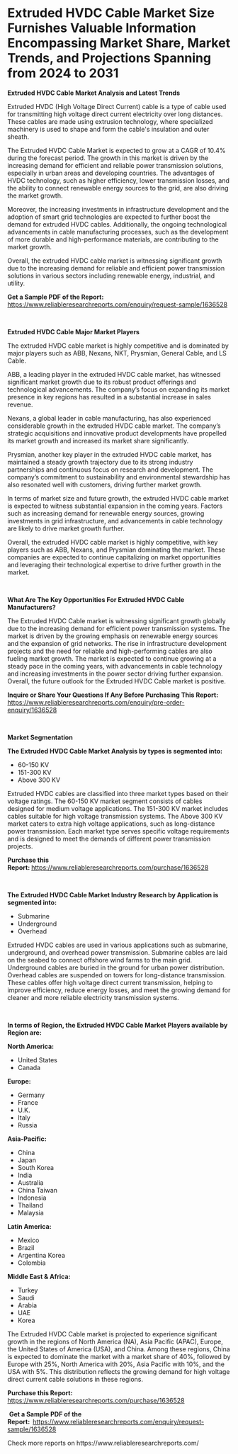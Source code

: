 <p><h1>Extruded HVDC Cable Market Size Furnishes Valuable Information Encompassing Market Share, Market Trends, and Projections Spanning from 2024 to 2031</h1></p><p><strong>Extruded HVDC Cable Market Analysis and Latest Trends</strong></p>
<p><p>Extruded HVDC (High Voltage Direct Current) cable is a type of cable used for transmitting high voltage direct current electricity over long distances. These cables are made using extrusion technology, where specialized machinery is used to shape and form the cable's insulation and outer sheath.</p><p>The Extruded HVDC Cable Market is expected to grow at a CAGR of 10.4% during the forecast period. The growth in this market is driven by the increasing demand for efficient and reliable power transmission solutions, especially in urban areas and developing countries. The advantages of HVDC technology, such as higher efficiency, lower transmission losses, and the ability to connect renewable energy sources to the grid, are also driving the market growth.</p><p>Moreover, the increasing investments in infrastructure development and the adoption of smart grid technologies are expected to further boost the demand for extruded HVDC cables. Additionally, the ongoing technological advancements in cable manufacturing processes, such as the development of more durable and high-performance materials, are contributing to the market growth.</p><p>Overall, the extruded HVDC cable market is witnessing significant growth due to the increasing demand for reliable and efficient power transmission solutions in various sectors including renewable energy, industrial, and utility.</p></p>
<p><strong>Get a Sample PDF of the Report:&nbsp;</strong> <a href="https://www.reliableresearchreports.com/enquiry/request-sample/1636528">https://www.reliableresearchreports.com/enquiry/request-sample/1636528</a></p>
<p>&nbsp;</p>
<p><strong>Extruded HVDC Cable Major Market Players</strong></p>
<p><p>The extruded HVDC cable market is highly competitive and is dominated by major players such as ABB, Nexans, NKT, Prysmian, General Cable, and LS Cable. </p><p>ABB, a leading player in the extruded HVDC cable market, has witnessed significant market growth due to its robust product offerings and technological advancements. The company’s focus on expanding its market presence in key regions has resulted in a substantial increase in sales revenue.</p><p>Nexans, a global leader in cable manufacturing, has also experienced considerable growth in the extruded HVDC cable market. The company’s strategic acquisitions and innovative product developments have propelled its market growth and increased its market share significantly.</p><p>Prysmian, another key player in the extruded HVDC cable market, has maintained a steady growth trajectory due to its strong industry partnerships and continuous focus on research and development. The company’s commitment to sustainability and environmental stewardship has also resonated well with customers, driving further market growth.</p><p>In terms of market size and future growth, the extruded HVDC cable market is expected to witness substantial expansion in the coming years. Factors such as increasing demand for renewable energy sources, growing investments in grid infrastructure, and advancements in cable technology are likely to drive market growth further.</p><p>Overall, the extruded HVDC cable market is highly competitive, with key players such as ABB, Nexans, and Prysmian dominating the market. These companies are expected to continue capitalizing on market opportunities and leveraging their technological expertise to drive further growth in the market.</p></p>
<p>&nbsp;</p>
<p><strong>What Are The Key Opportunities For Extruded HVDC Cable Manufacturers?</strong></p>
<p><p>The Extruded HVDC Cable market is witnessing significant growth globally due to the increasing demand for efficient power transmission systems. The market is driven by the growing emphasis on renewable energy sources and the expansion of grid networks. The rise in infrastructure development projects and the need for reliable and high-performing cables are also fueling market growth. The market is expected to continue growing at a steady pace in the coming years, with advancements in cable technology and increasing investments in the power sector driving further expansion. Overall, the future outlook for the Extruded HVDC Cable market is positive.</p></p>
<p><strong>Inquire or Share Your Questions If Any Before Purchasing This Report:</strong> <a href="https://www.reliableresearchreports.com/enquiry/pre-order-enquiry/1636528">https://www.reliableresearchreports.com/enquiry/pre-order-enquiry/1636528</a></p>
<p>&nbsp;</p>
<p><strong>Market Segmentation</strong></p>
<p><strong>The Extruded HVDC Cable Market Analysis by types is segmented into:</strong></p>
<p><ul><li>60-150 KV</li><li>151-300 KV</li><li>Above 300 KV</li></ul></p>
<p><p>Extruded HVDC cables are classified into three market types based on their voltage ratings. The 60-150 KV market segment consists of cables designed for medium voltage applications. The 151-300 KV market includes cables suitable for high voltage transmission systems. The Above 300 KV market caters to extra high voltage applications, such as long-distance power transmission. Each market type serves specific voltage requirements and is designed to meet the demands of different power transmission projects.</p></p>
<p><strong>Purchase this Report:&nbsp;</strong><a href="https://www.reliableresearchreports.com/purchase/1636528">https://www.reliableresearchreports.com/purchase/1636528</a></p>
<p>&nbsp;</p>
<p><strong>The Extruded HVDC Cable Market Industry Research by Application is segmented into:</strong></p>
<p><ul><li>Submarine</li><li>Underground</li><li>Overhead</li></ul></p>
<p><p>Extruded HVDC cables are used in various applications such as submarine, underground, and overhead power transmission. Submarine cables are laid on the seabed to connect offshore wind farms to the main grid. Underground cables are buried in the ground for urban power distribution. Overhead cables are suspended on towers for long-distance transmission. These cables offer high voltage direct current transmission, helping to improve efficiency, reduce energy losses, and meet the growing demand for cleaner and more reliable electricity transmission systems.</p></p>
<p>&nbsp;</p>
<p><strong>In terms of Region, the Extruded HVDC Cable Market Players available by Region are:</strong></p>
<p>
    <p> <strong> North America: </strong>
        <ul>
            <li>United States</li>
            <li>Canada</li>
        </ul>
        </p> 
    <p> <strong> Europe: </strong>
        <ul>
            <li>Germany</li>
            <li>France</li>
            <li>U.K.</li>
            <li>Italy</li>
            <li>Russia</li>
        </ul>
        </p> 
    <p> <strong> Asia-Pacific: </strong>
        <ul>
            <li>China</li>
            <li>Japan</li>
            <li>South Korea</li>
            <li>India</li>
            <li>Australia</li>
            <li>China Taiwan</li>
            <li>Indonesia</li>
            <li>Thailand</li>
            <li>Malaysia</li>
        </ul>
        </p> 
    <p> <strong> Latin America: </strong>
        <ul>
            <li>Mexico</li>
            <li>Brazil</li>
            <li>Argentina Korea</li>
            <li>Colombia</li>
        </ul>
        </p> 
    <p> <strong> Middle East & Africa: </strong>
        <ul>
            <li>Turkey</li>
            <li>Saudi</li>
            <li>Arabia</li>
            <li>UAE</li>
            <li>Korea</li>
        </ul>
    </p>
    </p>
<p><p>The Extruded HVDC Cable market is projected to experience significant growth in the regions of North America (NA), Asia Pacific (APAC), Europe, the United States of America (USA), and China. Among these regions, China is expected to dominate the market with a market share of 40%, followed by Europe with 25%, North America with 20%, Asia Pacific with 10%, and the USA with 5%. This distribution reflects the growing demand for high voltage direct current cable solutions in these regions.</p></p>
<p><strong>Purchase this Report: </strong><a href="https://www.reliableresearchreports.com/purchase/1636528">https://www.reliableresearchreports.com/purchase/1636528</a></p>
<p>&nbsp;<strong>Get a Sample PDF of the Report:&nbsp;&nbsp;</strong><a href="https://www.reliableresearchreports.com/enquiry/request-sample/1636528">https://www.reliableresearchreports.com/enquiry/request-sample/1636528</a></p>
<p><strong></strong></p>
<p>Check more reports on https://www.reliableresearchreports.com/</p>